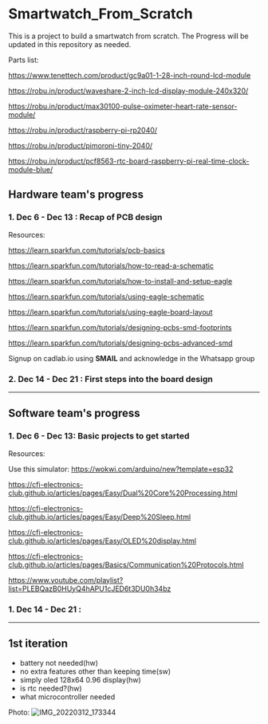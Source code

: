 # Smartwatch_From_Scratch
This is a project to build a smartwatch from scratch. The Progress will be updated in this repository  as needed.




Parts list:

https://www.tenettech.com/product/gc9a01-1-28-inch-round-lcd-module

https://robu.in/product/waveshare-2-inch-lcd-display-module-240x320/

https://robu.in/product/max30100-pulse-oximeter-heart-rate-sensor-module/

https://robu.in/product/raspberry-pi-rp2040/

https://robu.in/product/pimoroni-tiny-2040/

https://robu.in/product/pcf8563-rtc-board-raspberry-pi-real-time-clock-module-blue/


## Hardware team's progress

### 1. **Dec 6 - Dec 13** : Recap of PCB design

Resources:

https://learn.sparkfun.com/tutorials/pcb-basics

https://learn.sparkfun.com/tutorials/how-to-read-a-schematic

https://learn.sparkfun.com/tutorials/how-to-install-and-setup-eagle

https://learn.sparkfun.com/tutorials/using-eagle-schematic

https://learn.sparkfun.com/tutorials/using-eagle-board-layout

https://learn.sparkfun.com/tutorials/designing-pcbs-smd-footprints

https://learn.sparkfun.com/tutorials/designing-pcbs-advanced-smd

Signup on cadlab.io using **SMAIL** and acknowledge in the Whatsapp group


### 2. **Dec 14 - Dec 21** : First steps into the board design

-------------------------------------------------------------------------------------------------------------------------------------------------------------------

## Software team's progress

### 1. Dec 6 - Dec 13: Basic projects to get started

Resources:

Use this simulator: https://wokwi.com/arduino/new?template=esp32

https://cfi-electronics-club.github.io/articles/pages/Easy/Dual%20Core%20Processing.html

https://cfi-electronics-club.github.io/articles/pages/Easy/Deep%20Sleep.html

https://cfi-electronics-club.github.io/articles/pages/Easy/OLED%20display.html

https://cfi-electronics-club.github.io/articles/pages/Basics/Communication%20Protocols.html

https://www.youtube.com/playlist?list=PLEBQazB0HUyQ4hAPU1cJED6t3DU0h34bz


### 1. **Dec 14 - Dec 21** : 


---

## 1st iteration
- battery not needed(hw)
- no extra features other than keeping time(sw)
- simply oled 128x64 0.96 display(hw)
- is rtc needed?(hw)
- what microcontroller needed

Photo:
![IMG_20220312_173344](https://user-images.githubusercontent.com/72989277/159627005-4d004d11-81ac-4cb8-9ce6-e08db041c183.jpg)
